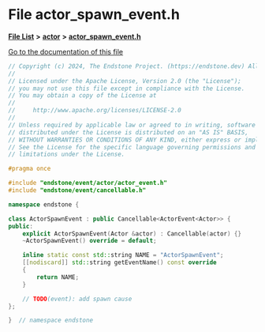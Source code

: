 

# File actor\_spawn\_event.h

[**File List**](files.md) **>** [**actor**](dir_621c26b5fd4198aba66e7e31570ce44a.md) **>** [**actor\_spawn\_event.h**](actor__spawn__event_8h.md)

[Go to the documentation of this file](actor__spawn__event_8h.md)


```C++
// Copyright (c) 2024, The Endstone Project. (https://endstone.dev) All Rights Reserved.
//
// Licensed under the Apache License, Version 2.0 (the "License");
// you may not use this file except in compliance with the License.
// You may obtain a copy of the License at
//
//     http://www.apache.org/licenses/LICENSE-2.0
//
// Unless required by applicable law or agreed to in writing, software
// distributed under the License is distributed on an "AS IS" BASIS,
// WITHOUT WARRANTIES OR CONDITIONS OF ANY KIND, either express or implied.
// See the License for the specific language governing permissions and
// limitations under the License.

#pragma once

#include "endstone/event/actor/actor_event.h"
#include "endstone/event/cancellable.h"

namespace endstone {

class ActorSpawnEvent : public Cancellable<ActorEvent<Actor>> {
public:
    explicit ActorSpawnEvent(Actor &actor) : Cancellable(actor) {}
    ~ActorSpawnEvent() override = default;

    inline static const std::string NAME = "ActorSpawnEvent";
    [[nodiscard]] std::string getEventName() const override
    {
        return NAME;
    }

    // TODO(event): add spawn cause
};

}  // namespace endstone
```


